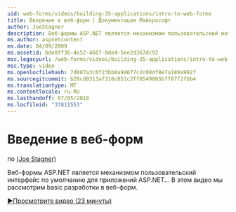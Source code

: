 ```yaml
---
uid: web-forms/videos/building-35-applications/intro-to-web-forms
title: Введение в веб-форм | Документация Майкрософт
author: JoeStagner
description: Веб-формы ASP.NET является механизмом пользовательский интерфейс по умолчанию для приложений ASP.NET... В этом видео мы рассмотрим basic разработки в веб-форм.
ms.author: aspnetcontent
ms.date: 04/09/2009
ms.assetid: bde8ff36-4e52-4687-8de4-5ee2d367dc92
msc.legacyurl: /web-forms/videos/building-35-applications/intro-to-web-forms
msc.type: video
ms.openlocfilehash: 7d087a3c0f23bb8a946f7c2c08df8e7a189a992f
ms.sourcegitcommit: b28cd0313af316c051c2ff8549865bff67f2fbb4
ms.translationtype: MT
ms.contentlocale: ru-RU
ms.lasthandoff: 07/05/2018
ms.locfileid: "37811553"
---
```

<a name="intro-to-web-forms"></a>Введение в веб-форм
====================
по [(Joe Stagner)](https://github.com/JoeStagner)

Веб-формы ASP.NET является механизмом пользовательский интерфейс по умолчанию для приложений ASP.NET... В этом видео мы рассмотрим basic разработки в веб-форм.

[&#9654;Просмотрите видео (23 минуты)](https://channel9.msdn.com/Blogs/ASP-NET-Site-Videos/intro-to-web-forms)
